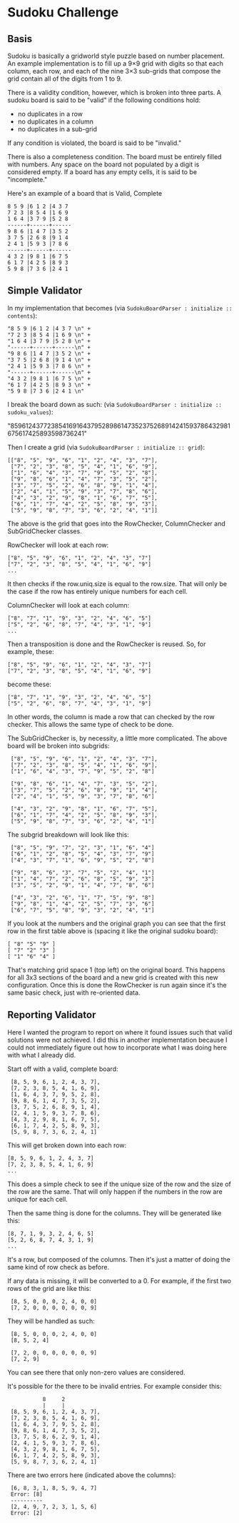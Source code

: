 # Sudoku Challenge

## Basis

Sudoku is basically a gridworld style puzzle based on number placement. An example implementation is to fill up a 9×9 grid with digits so that each column, each row, and each of the nine 3×3 sub-grids that compose the grid contain all of the digits from 1 to 9.

There is a validity condition, however, which is broken into three parts. A sudoku board is said to be "valid" if the following conditions hold:

* no duplicates in a row
* no duplicates in a column
* no duplicates in a sub-grid

If any condition is violated, the board is said to be "invalid."

There is also a completeness condition. The board must be entirely filled with numbers. Any space on the board not populated by a digit is considered empty. If a board has any empty cells, it is said to be "incomplete."

Here's an example of a board that is Valid, Complete

```
8 5 9 |6 1 2 |4 3 7
7 2 3 |8 5 4 |1 6 9
1 6 4 |3 7 9 |5 2 8
------+------+------
9 8 6 |1 4 7 |3 5 2
3 7 5 |2 6 8 |9 1 4
2 4 1 |5 9 3 |7 8 6
------+------+------
4 3 2 |9 8 1 |6 7 5
6 1 7 |4 2 5 |8 9 3
5 9 8 |7 3 6 |2 4 1
```

## Simple Validator

In my implementation that becomes (via `SudokuBoardParser : initialize :: contents`):

```
"8 5 9 |6 1 2 |4 3 7 \n" +
"7 2 3 |8 5 4 |1 6 9 \n" +
"1 6 4 |3 7 9 |5 2 8 \n" +
"------+------+------\n" +
"9 8 6 |1 4 7 |3 5 2 \n" +
"3 7 5 |2 6 8 |9 1 4 \n" +
"2 4 1 |5 9 3 |7 8 6 \n" +
"------+------+------\n" +
"4 3 2 |9 8 1 |6 7 5 \n" +
"6 1 7 |4 2 5 |8 9 3 \n" +
"5 9 8 |7 3 6 |2 4 1 \n"
```

I break the board down as such: (via `SudokuBoardParser : initialize :: sudoku_values`):

"859612437723854169164379528986147352375268914241593786432981675617425893598736241"

Then I create a grid (via `SudokuBoardParser : initialize :: grid`):

```
[["8", "5", "9", "6", "1", "2", "4", "3", "7"],
 ["7", "2", "3", "8", "5", "4", "1", "6", "9"],
 ["1", "6", "4", "3", "7", "9", "5", "2", "8"],
 ["9", "8", "6", "1", "4", "7", "3", "5", "2"],
 ["3", "7", "5", "2", "6", "8", "9", "1", "4"],
 ["2", "4", "1", "5", "9", "3", "7", "8", "6"],
 ["4", "3", "2", "9", "8", "1", "6", "7", "5"],
 ["6", "1", "7", "4", "2", "5", "8", "9", "3"],
 ["5", "9", "8", "7", "3", "6", "2", "4", "1"]]
```

The above is the grid that goes into the RowChecker, ColumnChecker and SubGridChecker classes.

RowChecker will look at each row:

```
["8", "5", "9", "6", "1", "2", "4", "3", "7"]
["7", "2", "3", "8", "5", "4", "1", "6", "9"]
...
```

It then checks if the row.uniq.size is equal to the row.size. That will only be the case if the row has entirely unique numbers for each cell.

ColumnChecker will look at each column:

```
["8", "7", "1", "9", "3", "2", "4", "6", "5"]
["5", "2", "6", "8", "7", "4", "3", "1", "9"]
...
```

Then a transposition is done and the RowChecker is reused. So, for example, these:

```
["8", "5", "9", "6", "1", "2", "4", "3", "7"]
["7", "2", "3", "8", "5", "4", "1", "6", "9"]
```

become these:

```
["8", "7", "1", "9", "3", "2", "4", "6", "5"]
["5", "2", "6", "8", "7", "4", "3", "1", "9"]
```

In other words, the column is made a row that can checked by the row checker. This allows the same type of check to be done.

The SubGridChecker is, by necessity, a little more complicated. The above board will be broken into subgrids:

```
 ["8", "5", "9", "6", "1", "2", "4", "3", "7"],
 ["7", "2", "3", "8", "5", "4", "1", "6", "9"],
 ["1", "6", "4", "3", "7", "9", "5", "2", "8"]

 ["9", "8", "6", "1", "4", "7", "3", "5", "2"],
 ["3", "7", "5", "2", "6", "8", "9", "1", "4"],
 ["2", "4", "1", "5", "9", "3", "7", "8", "6"]

 ["4", "3", "2", "9", "8", "1", "6", "7", "5"],
 ["6", "1", "7", "4", "2", "5", "8", "9", "3"],
 ["5", "9", "8", "7", "3", "6", "2", "4", "1"]
```

The subgrid breakdown will look like this:

```
 ["8", "5", "9", "7", "2", "3", "1", "6", "4"]
 ["6", "1", "2", "8", "5", "4", "3", "7", "9"]
 ["4", "3", "7", "1", "6", "9", "5", "2", "8"]

 ["9", "8", "6", "3", "7", "5", "2", "4", "1"]
 ["1", "4", "7", "2", "6", "8", "5", "9", "3"]
 ["3", "5", "2", "9", "1", "4", "7", "8", "6"]

 ["4", "3", "2", "6", "1", "7", "5", "9", "8"]
 ["9", "8", "1", "4", "2", "5", "7", "3", "6"]
 ["6", "7", "5", "8", "9", "3", "2", "4", "1"]
```

If you look at the numbers and the original graph you can see that the first row in the first table above is (spacing it like the original sudoku board):

```
[ "8" "5" "9" ]
[ "7" "2" "3" ]
[ "1" "6" "4" ]
```

That's matching grid space 1 (top left) on the original board. This happens for all 3x3 sections of the board and a new grid is created with this new configuration. Once this is done the RowChecker is run again since it's the same basic check, just with re-oriented data.

## Reporting Validator

Here I wanted the program to report on where it found issues such that valid solutions were not achieved. I did this in another implementation because I could not immediately figure out how to incorporate what I was doing here with what I already did.

Start off with a valid, complete board:

```
 [8, 5, 9, 6, 1, 2, 4, 3, 7],
 [7, 2, 3, 8, 5, 4, 1, 6, 9],
 [1, 6, 4, 3, 7, 9, 5, 2, 8],
 [9, 8, 6, 1, 4, 7, 3, 5, 2],
 [3, 7, 5, 2, 6, 8, 9, 1, 4],
 [2, 4, 1, 5, 9, 3, 7, 8, 6],
 [4, 3, 2, 9, 8, 1, 6, 7, 5],
 [6, 1, 7, 4, 2, 5, 8, 9, 3],
 [5, 9, 8, 7, 3, 6, 2, 4, 1]
```

This will get broken down into each row:

```
[8, 5, 9, 6, 1, 2, 4, 3, 7]
[7, 2, 3, 8, 5, 4, 1, 6, 9]
...
```

This does a simple check to see if the unique size of the row and the size of the row are the same. That will only happen if the numbers in the row are unique for each cell.

Then the same thing is done for the columns. They will be generated like this:

```
[8, 7, 1, 9, 3, 2, 4, 6, 5]
[5, 2, 6, 8, 7, 4, 3, 1, 9]
...
```

It's a row, but composed of the columns. Then it's just a matter of doing the same kind of row check as before.

If any data is missing, it will be converted to a 0. For example, if the first two rows of the grid are like this:

```
 [8, 5, 0, 0, 0, 2, 4, 0, 0]
 [7, 2, 0, 0, 0, 0, 0, 0, 9]
```

They will be handled as such:

```
 [8, 5, 0, 0, 0, 2, 4, 0, 0]
 [8, 5, 2, 4]

 [7, 2, 0, 0, 0, 0, 0, 0, 9]
 [7, 2, 9]
```

You can see there that only non-zero values are considered.

It's possible for the there to be invalid entries. For example consider this:

```
           8     2
           |     |
 [8, 5, 9, 6, 1, 2, 4, 3, 7],
 [7, 2, 3, 8, 5, 4, 1, 6, 9],
 [1, 6, 4, 3, 7, 9, 5, 2, 8],
 [9, 8, 6, 1, 4, 7, 3, 5, 2],
 [3, 7, 5, 8, 6, 2, 9, 1, 4],
 [2, 4, 1, 5, 9, 3, 7, 8, 6],
 [4, 3, 2, 9, 8, 1, 6, 7, 5],
 [6, 1, 7, 4, 2, 5, 8, 9, 3],
 [5, 9, 8, 7, 3, 6, 2, 4, 1]
```

There are two errors here (indicated above the columns):

```
 [6, 8, 3, 1, 8, 5, 9, 4, 7]
 Error: [8]
 ----------
 [2, 4, 9, 7, 2, 3, 1, 5, 6]
 Error: [2]
```

